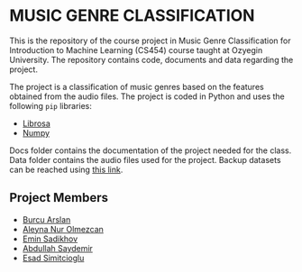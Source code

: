 # MUSIC GENRE CLASSIFICATION

This is the repository of the course project in Music Genre Classification for Introduction to Machine Learning (CS454) course taught at Ozyegin University. The repository contains code, documents and data regarding the project. 

The project is a classification of music genres based on the features obtained from the audio files. The project is coded in Python and uses the following `pip` libraries:
- [Librosa](https://librosa.github.io/librosa/)
- [Numpy](https://www.numpy.org/)

Docs folder contains the documentation of the project needed for the class.
Data folder contains the audio files used for the project. Backup datasets can be reached using [this link](https://drive.google.com/drive/folders/1S-B29yzwYZVBYQTsEKsEybEYs5n-3GES?usp=sharing). 

## Project Members
- [Burcu Arslan](https://github.com/burcula)
- [Aleyna Nur Olmezcan](https://github.com/aleynaolmezcan)
- [Emin Sadikhov](https://github.com/SadikhovEmin)
- [Abdullah Saydemir](https://github.com/Saydemr)
- [Esad Simitcioglu](https://github.com/EsadSimitcioglu)